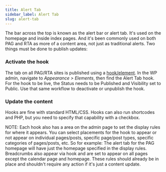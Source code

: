```yaml
---
title: Alert Tab
sidebar_label: Alert Tab
slug: alert-tab
---
```


The bar across the top is known as the alert bar or alert tab. It's used on the homepage and inside index pages. And it's been commonly used on both PAG and RTA as more of a content area, not just as traditional alerts. Two things must be done to publish updates:

### Activate the hook
The tab on all PAG/RTA sites is published using a [hook/element](/docs/hooks-elements). In the WP admin, navigate to *Appearance > Elements*, then find the Alert Tab hook. For the hook to be live, the Status needs to be Published and Visibility set to Public. Use that same workflow to deactivate or unpublish the hook.

### Update the content
Hooks are fine with standard HTML/CSS. Hooks can also run shortcodes and PHP, but you need to specify that capability with a checkbox. 

NOTE: Each hook also has a area on the admin page to set the display rules for where it appears. You can select placements for the hook to appear or not appear on individual pages/posts, specific page/post types, specific categories of pages/posts, etc. So for example: The alert tab for the PAG homepage will have just the homepage specified in the display rules.  Breadcrumbs also appear via hook and are set to appear on all pages except the calendar page and homepage. These rules should already be in place and shouldn't require any action if it's just a content update.


